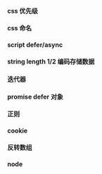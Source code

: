 #### css 优先级

#### css 命名

#### script defer/async

#### string length 1/2 编码存储数据

#### 迭代器

#### promise defer 对象

#### 正则

#### cookie

#### 反转数组

#### node
